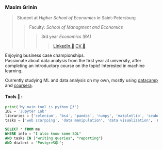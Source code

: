 ###  Maxim Grinin

> Student at *Higher School of Economics* in Saint-Petersburg
>> Faculty: *School of Managment and Economics*
>>> 3rd year *Economics (BA)*
>>>> [LinkedIn 💼](https://www.linkedin.com/in/mkgrinin/) [CV 📃](https://www.dropbox.com/s/e3ci9s6xp4t8qsl/CV_Grinin_En.pdf?dl=0)

Enjoying business case championships.  
Passionate about data analysis from the first year at university, after completing an introductory course on the topic!
Interested in machine learning. 

Currently studying ML and data analysis on my own, mostly using [datacamp](https://www.delacamp.com) and [coursera](https://www.coursera.org).

#### Tools 🔧 :

```python
print('My main tool is python 🐍!')
IDE = 'Jupyter Lab'
libraries = ['selenium', 'bs4', 'pandas', 'numpy', 'matplotlib', 'seaborn', 'scikit-learn']
tasks = ['web scarpping', 'data manipulation', 'data visualization', 'machine learning']
```
```sql
SELECT * FROM me
WHERE info = "I also know some SQL"
AND tasks IN ("writing queries", "reporting")
AND dialect = "PostgreSQL";
```

